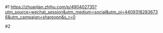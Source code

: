 #1
https://zhuanlan.zhihu.com/p/490402735?utm_source=wechat_session&utm_medium=social&utm_oi=44093182836736&utm_campaign=shareopn&s_r=0

#2